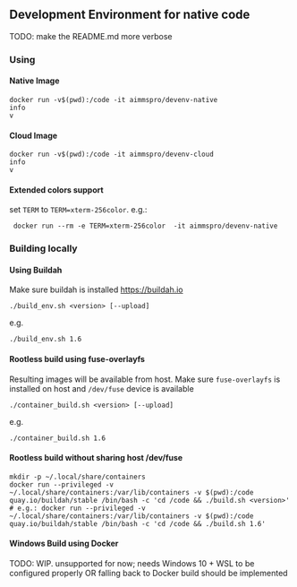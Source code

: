 ## Development Environment for native code

TODO: make the README.md more verbose


### Using

#### Native Image

~~~
docker run -v$(pwd):/code -it aimmspro/devenv-native
info
v
~~~

#### Cloud Image

~~~
docker run -v$(pwd):/code -it aimmspro/devenv-cloud
info
v
~~~

#### Extended colors support

set `TERM` to `TERM=xterm-256color`.
e.g.:

~~~
 docker run --rm -e TERM=xterm-256color  -it aimmspro/devenv-native
~~~

### Building locally 

#### Using Buildah

Make sure buildah is installed https://buildah.io
 
~~~
./build_env.sh <version> [--upload]
~~~
e.g.
~~~
./build_env.sh 1.6
~~~

#### Rootless build using fuse-overlayfs

Resulting images will be available from host. Make sure `fuse-overlayfs` is installed on host
and `/dev/fuse` device is available

~~~
./container_build.sh <version> [--upload]
~~~
e.g.
~~~
./container_build.sh 1.6
~~~

#### Rootless build without sharing host /dev/fuse

~~~
mkdir -p ~/.local/share/containers
docker run --privileged -v ~/.local/share/containers:/var/lib/containers -v $(pwd):/code  quay.io/buildah/stable /bin/bash -c 'cd /code && ./build.sh <version>'
# e.g.: docker run --privileged -v ~/.local/share/containers:/var/lib/containers -v $(pwd):/code  quay.io/buildah/stable /bin/bash -c 'cd /code && ./build.sh 1.6'
~~~

#### Windows Build using Docker


TODO: WIP. unsupported for now; needs Windows 10 + WSL to be configured properly OR falling back to Docker build should be implemented

